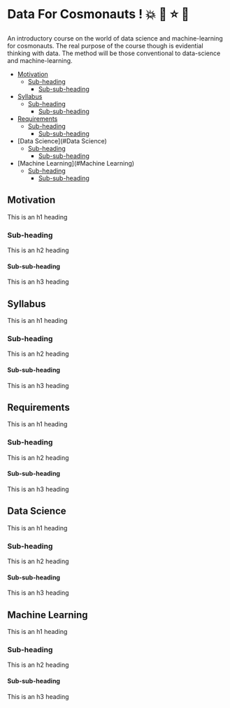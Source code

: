 # Data For Cosmonauts ! :boom: :star2: :star: :dizzy:

An introductory course on the world of data science and machine-learning for cosmonauts. The real purpose of the course though is evidential thinking with data. The method will be those conventional to data-science and machine-learning. 

- [Motivation](#Motivation)
  * [Sub-heading](#sub-heading)
    + [Sub-sub-heading](#sub-sub-heading)
- [Syllabus](#Syllabus)
  * [Sub-heading](#sub-heading-1)
    + [Sub-sub-heading](#sub-sub-heading-1)
- [Requirements](#Requirements)
  * [Sub-heading](#sub-heading-2)
    + [Sub-sub-heading](#sub-sub-heading-2)
- [Data Science](#Data Science)
  * [Sub-heading](#sub-heading-3)
    + [Sub-sub-heading](#sub-sub-heading-3)
- [Machine Learning](#Machine Learning)
  * [Sub-heading](#sub-heading-4)
    + [Sub-sub-heading](#sub-sub-heading-4)
    

## Motivation

This is an h1 heading

### Sub-heading

This is an h2 heading

#### Sub-sub-heading

This is an h3 heading

## Syllabus

This is an h1 heading

### Sub-heading

This is an h2 heading

#### Sub-sub-heading

This is an h3 heading

## Requirements 

This is an h1 heading

### Sub-heading

This is an h2 heading

#### Sub-sub-heading

This is an h3 heading

## Data Science

This is an h1 heading

### Sub-heading

This is an h2 heading

#### Sub-sub-heading

This is an h3 heading

## Machine Learning

This is an h1 heading

### Sub-heading

This is an h2 heading

#### Sub-sub-heading

This is an h3 heading
